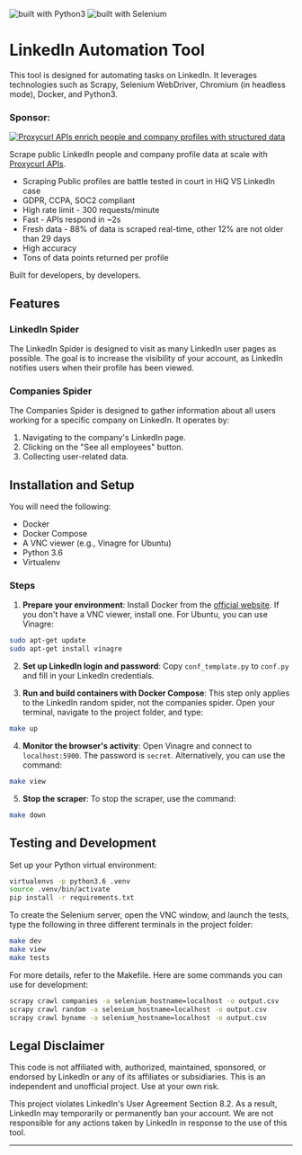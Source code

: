 ![built with Python3](https://img.shields.io/badge/built%20with-Python3-red.svg)
![built with Selenium](https://img.shields.io/badge/built%20with-Selenium-yellow.svg)

# LinkedIn Automation Tool

This tool is designed for automating tasks on LinkedIn. It leverages technologies such as Scrapy, Selenium WebDriver, Chromium (in headless mode), Docker, and Python3.

### Sponsor:

[![Proxycurl APIs enrich people and company profiles with structured data](https://github.com/josephlimtech/linkedin/blob/master/Proxycurl%20logo.png?raw=true)](https://bit.ly/proxycurl-api)

Scrape public LinkedIn people and company profile data at scale with [Proxycurl APIs](https://bit.ly/proxycurl-api).

- Scraping Public profiles are battle tested in court in HiQ VS LinkedIn case
- GDPR, CCPA, SOC2 compliant
- High rate limit - 300 requests/minute
- Fast - APIs respond in ~2s
- Fresh data - 88% of data is scraped real-time, other 12% are not older than 29 days
- High accuracy
- Tons of data points returned per profile

Built for developers, by developers.

## Features

### LinkedIn Spider

The LinkedIn Spider is designed to visit as many LinkedIn user pages as possible. The goal is to increase the visibility of your account, as LinkedIn notifies users when their profile has been viewed.

### Companies Spider

The Companies Spider is designed to gather information about all users working for a specific company on LinkedIn. It operates by:

1. Navigating to the company's LinkedIn page.
2. Clicking on the "See all employees" button.
3. Collecting user-related data.

## Installation and Setup

You will need the following:

- Docker
- Docker Compose
- A VNC viewer (e.g., Vinagre for Ubuntu)
- Python 3.6
- Virtualenv

### Steps

1. **Prepare your environment**: Install Docker from the [official website](https://www.docker.com/). If you don't have a VNC viewer, install one. For Ubuntu, you can use Vinagre:

```bash
sudo apt-get update
sudo apt-get install vinagre
```

2. **Set up LinkedIn login and password**: Copy `conf_template.py` to `conf.py` and fill in your LinkedIn credentials.

3. **Run and build containers with Docker Compose**: This step only applies to the LinkedIn random spider, not the companies spider. Open your terminal, navigate to the project folder, and type:

```bash
make up
```

4. **Monitor the browser's activity**: Open Vinagre and connect to `localhost:5900`. The password is `secret`. Alternatively, you can use the command:

```bash
make view
```

5. **Stop the scraper**: To stop the scraper, use the command:

```bash
make down
```

## Testing and Development

Set up your Python virtual environment:

```bash
virtualenvs -p python3.6 .venv
source .venv/bin/activate
pip install -r requirements.txt
```

To create the Selenium server, open the VNC window, and launch the tests, type the following in three different terminals in the project folder:

```bash
make dev
make view
make tests
```

For more details, refer to the Makefile. Here are some commands you can use for development:

```bash
scrapy crawl companies -a selenium_hostname=localhost -o output.csv
scrapy crawl random -a selenium_hostname=localhost -o output.csv
scrapy crawl byname -a selenium_hostname=localhost -o output.csv
```

## Legal Disclaimer

This code is not affiliated with, authorized, maintained, sponsored, or endorsed by LinkedIn or any of its affiliates or subsidiaries. This is an independent and unofficial project. Use at your own risk.

This project violates LinkedIn's User Agreement Section 8.2. As a result, LinkedIn may temporarily or permanently ban your account. We are not responsible for any actions taken by LinkedIn in response to the use of this tool.

---